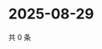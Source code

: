 # 2025-08-29

共 0 条

<!-- BEGIN ZHIHUQUESTIONS -->
<!-- 最后更新时间 Fri Aug 29 2025 00:14:11 GMT+0800 (China Standard Time) -->

<!-- END ZHIHUQUESTIONS -->
